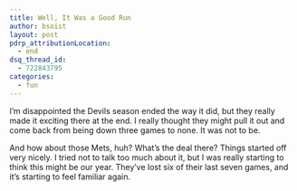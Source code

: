 ```yaml
---
title: Well, It Was a Good Run
author: bsoist
layout: post
pdrp_attributionLocation:
  - end
dsq_thread_id:
  - 722843795
categories:
  - fun
---
```

I&#8217;m disappointed the Devils season ended the way it did, but they really made it exciting there at the end. I really thought they might pull it out and come back from being down three games to none. It was not to be.

And how about those Mets, huh? What&#8217;s the deal there? Things started off very nicely. I tried not to talk too much about it, but I was really starting to think this might be our year. They&#8217;ve lost six of their last seven games, and it&#8217;s starting to feel familiar again.
